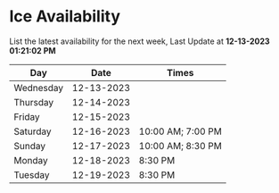 # Ice Availability

List the latest availability for the next week, Last Update at **12-13-2023 01:21:02 PM**

| Day         | Date        | Times       |
| ----------- | ----------- | ----------- |
|Wednesday|12-13-2023||
|Thursday|12-14-2023||
|Friday|12-15-2023||
|Saturday|12-16-2023|10:00 AM; 7:00 PM|
|Sunday|12-17-2023|10:00 AM; 8:30 PM|
|Monday|12-18-2023|8:30 PM|
|Tuesday|12-19-2023|8:30 PM|
